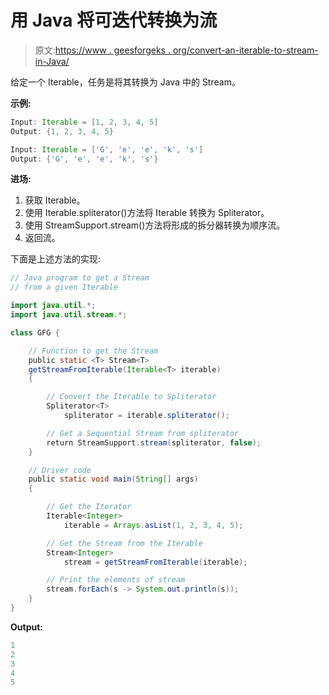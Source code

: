 # 用 Java 将可迭代转换为流

> 原文:[https://www . geesforgeks . org/convert-an-iterable-to-stream-in-Java/](https://www.geeksforgeeks.org/convert-an-iterable-to-stream-in-java/)

给定一个 Iterable，任务是将其转换为 Java 中的 Stream。

**示例:**

```java
Input: Iterable = [1, 2, 3, 4, 5]
Output: {1, 2, 3, 4, 5}

Input: Iterable = ['G', 'e', 'e', 'k', 's']
Output: {'G', 'e', 'e', 'k', 's'}

```

**进场:**

1.  获取 Iterable。
2.  使用 Iterable.spliterator()方法将 Iterable 转换为 Spliterator。
3.  使用 StreamSupport.stream()方法将形成的拆分器转换为顺序流。
4.  返回流。

下面是上述方法的实现:

```java
// Java program to get a Stream
// from a given Iterable

import java.util.*;
import java.util.stream.*;

class GFG {

    // Function to get the Stream
    public static <T> Stream<T>
    getStreamFromIterable(Iterable<T> iterable)
    {

        // Convert the Iterable to Spliterator
        Spliterator<T>
            spliterator = iterable.spliterator();

        // Get a Sequential Stream from spliterator
        return StreamSupport.stream(spliterator, false);
    }

    // Driver code
    public static void main(String[] args)
    {

        // Get the Iterator
        Iterable<Integer>
            iterable = Arrays.asList(1, 2, 3, 4, 5);

        // Get the Stream from the Iterable
        Stream<Integer>
            stream = getStreamFromIterable(iterable);

        // Print the elements of stream
        stream.forEach(s -> System.out.println(s));
    }
}
```

**Output:**

```java
1
2
3
4
5

```